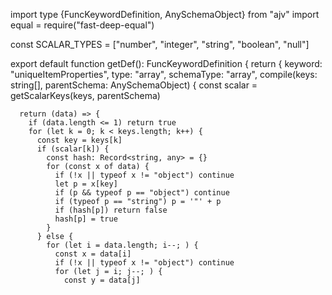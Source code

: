 import type {FuncKeywordDefinition, AnySchemaObject} from "ajv"
import equal = require("fast-deep-equal")

const SCALAR_TYPES = ["number", "integer", "string", "boolean", "null"]

export default function getDef(): FuncKeywordDefinition {
  return {
    keyword: "uniqueItemProperties",
    type: "array",
    schemaType: "array",
    compile(keys: string[], parentSchema: AnySchemaObject) {
      const scalar = getScalarKeys(keys, parentSchema)

      return (data) => {
        if (data.length <= 1) return true
        for (let k = 0; k < keys.length; k++) {
          const key = keys[k]
          if (scalar[k]) {
            const hash: Record<string, any> = {}
            for (const x of data) {
              if (!x || typeof x != "object") continue
              let p = x[key]
              if (p && typeof p == "object") continue
              if (typeof p == "string") p = '"' + p
              if (hash[p]) return false
              hash[p] = true
            }
          } else {
            for (let i = data.length; i--; ) {
              const x = data[i]
              if (!x || typeof x != "object") continue
              for (let j = i; j--; ) {
                const y = data[j]
          